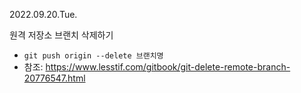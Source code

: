 2022.09.20.Tue.

원격 저장소 브랜치 삭제하기

- `git push origin --delete 브랜치명`
- 참조: https://www.lesstif.com/gitbook/git-delete-remote-branch-20776547.html
